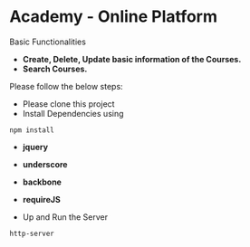 # Academy - Online Platform

Basic Functionalities

* **Create, Delete, Update basic information of the Courses.**
* **Search Courses.**

Please follow the below steps:

* Please clone this project
* Install Dependencies using 
```
npm install
```
* **jquery**
* **underscore**
* **backbone**
* **requireJS**

* Up and Run the Server
```
http-server
```